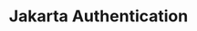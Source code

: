 ---
title: "Jakarta Authentication"
summary: "Jakarta Authentication defines a general low-level SPI for authentication mechanisms, which are controllers
that interact with a caller and a container's environment to obtain the caller's credentials, validate these,
and pass an authenticated identity (such as name and groups) to the container."
project_id: "ee4j.jaspic"
---